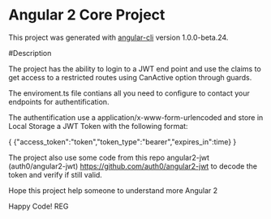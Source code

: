 # Angular 2 Core Project

This project was generated with [angular-cli](https://github.com/angular/angular-cli) version 1.0.0-beta.24.

#Description

The project has the ability to login to a JWT end point and use the claims to get access to a restricted routes using CanActive option through guards.

The enviroment.ts file contians all you need to configure to contact your endpoints for authentification.

The authentification use a application/x-www-form-urlencoded and store in Local Storage a JWT Token with the following format:

{
    {"access_token":"token","token_type":"bearer","expires_in":time}
}

The project also use some code from this repo angular2-jwt (auth0/angular2-jwt) https://github.com/auth0/angular2-jwt to decode the token and verify if still valid.

Hope this project help someone to understand more Angular 2

Happy Code!
REG